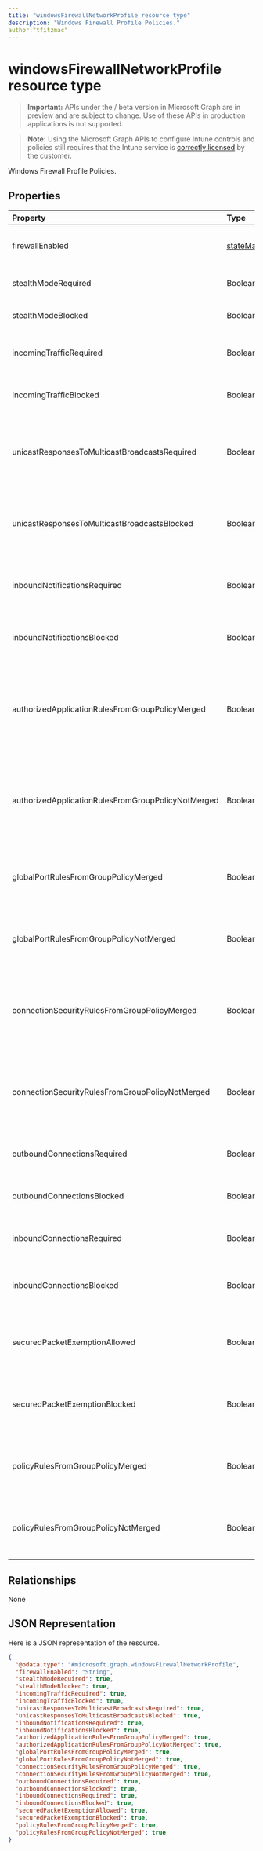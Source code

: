 ```yaml
---
title: "windowsFirewallNetworkProfile resource type"
description: "Windows Firewall Profile Policies."
author:"tfitzmac"
---
```


# windowsFirewallNetworkProfile resource type

> **Important:** APIs under the / beta version in Microsoft Graph are in preview and are subject to change. Use of these APIs in production applications is not supported.

> **Note:** Using the Microsoft Graph APIs to configure Intune controls and policies still requires that the Intune service is [correctly licensed](https://go.microsoft.com/fwlink/?linkid=839381) by the customer.

Windows Firewall Profile Policies.
## Properties
|Property|Type|Description|
|:---|:---|:---|
|firewallEnabled|[stateManagementSetting](../resources/intune-deviceconfig-statemanagementsetting.md)|Configures the host device to allow or block the firewall and advanced security enforcement for the network profile. Possible values are: `notConfigured`, `blocked`, `allowed`.|
|stealthModeRequired|Boolean|Allow the server to operate in stealth mode. When StealthModeRequired and StealthModeBlocked are both true, StealthModeBlocked takes priority.|
|stealthModeBlocked|Boolean|Prevent the server from operating in stealth mode. When StealthModeRequired and StealthModeBlocked are both true, StealthModeBlocked takes priority.|
|incomingTrafficRequired|Boolean|Configures the firewall to allow incoming traffic pursuant to other policy settings. When IncomingTrafficRequired and IncomingTrafficBlocked are both true, IncomingTrafficBlocked takes priority.|
|incomingTrafficBlocked|Boolean|Configures the firewall to block all incoming traffic regardless of other policy settings. When IncomingTrafficRequired and IncomingTrafficBlocked are both true, IncomingTrafficBlocked takes priority.|
|unicastResponsesToMulticastBroadcastsRequired|Boolean|Configures the firewall to allow unicast responses to multicast broadcast traffic. When UnicastResponsesToMulticastBroadcastsRequired and UnicastResponsesToMulticastBroadcastsBlocked are both true, UnicastResponsesToMulticastBroadcastsBlocked takes priority.|
|unicastResponsesToMulticastBroadcastsBlocked|Boolean|Configures the firewall to block unicast responses to multicast broadcast traffic. When UnicastResponsesToMulticastBroadcastsRequired and UnicastResponsesToMulticastBroadcastsBlocked are both true, UnicastResponsesToMulticastBroadcastsBlocked takes priority.|
|inboundNotificationsRequired|Boolean|Allows the firewall to display notifications when an application is blocked from listening on a port. When InboundNotificationsRequired and InboundNotificationsBlocked are both true, InboundNotificationsBlocked takes priority.|
|inboundNotificationsBlocked|Boolean|Prevents the firewall from displaying notifications when an application is blocked from listening on a port. When InboundNotificationsRequired and InboundNotificationsBlocked are both true, InboundNotificationsBlocked takes priority.|
|authorizedApplicationRulesFromGroupPolicyMerged|Boolean|Configures the firewall to merge authorized application rules from group policy with those from local store instead of ignoring the local store rules. When AuthorizedApplicationRulesFromGroupPolicyNotMerged and AuthorizedApplicationRulesFromGroupPolicyMerged are both true, AuthorizedApplicationRulesFromGroupPolicyMerged takes priority.|
|authorizedApplicationRulesFromGroupPolicyNotMerged|Boolean|Configures the firewall to prevent merging authorized application rules from group policy with those from local store instead of ignoring the local store rules. When AuthorizedApplicationRulesFromGroupPolicyNotMerged and AuthorizedApplicationRulesFromGroupPolicyMerged are both true, AuthorizedApplicationRulesFromGroupPolicyMerged takes priority.|
|globalPortRulesFromGroupPolicyMerged|Boolean|Configures the firewall to merge global port rules from group policy with those from local store instead of ignoring the local store rules. When GlobalPortRulesFromGroupPolicyNotMerged and GlobalPortRulesFromGroupPolicyMerged are both true, GlobalPortRulesFromGroupPolicyMerged takes priority.|
|globalPortRulesFromGroupPolicyNotMerged|Boolean|Configures the firewall to prevent merging global port rules from group policy with those from local store instead of ignoring the local store rules. When GlobalPortRulesFromGroupPolicyNotMerged and GlobalPortRulesFromGroupPolicyMerged are both true, GlobalPortRulesFromGroupPolicyMerged takes priority.|
|connectionSecurityRulesFromGroupPolicyMerged|Boolean|Configures the firewall to merge connection security rules from group policy with those from local store instead of ignoring the local store rules. When ConnectionSecurityRulesFromGroupPolicyNotMerged and ConnectionSecurityRulesFromGroupPolicyMerged are both true, ConnectionSecurityRulesFromGroupPolicyMerged takes priority.|
|connectionSecurityRulesFromGroupPolicyNotMerged|Boolean|Configures the firewall to prevent merging connection security rules from group policy with those from local store instead of ignoring the local store rules. When ConnectionSecurityRulesFromGroupPolicyNotMerged and ConnectionSecurityRulesFromGroupPolicyMerged are both true, ConnectionSecurityRulesFromGroupPolicyMerged takes priority.|
|outboundConnectionsRequired|Boolean|Configures the firewall to allow all outgoing connections by default. When OutboundConnectionsRequired and OutboundConnectionsBlocked are both true, OutboundConnectionsBlocked takes priority.|
|outboundConnectionsBlocked|Boolean|Configures the firewall to block all outgoing connections by default. When OutboundConnectionsRequired and OutboundConnectionsBlocked are both true, OutboundConnectionsBlocked takes priority.|
|inboundConnectionsRequired|Boolean|Configures the firewall to allow all incoming connections by default. When InboundConnectionsRequired and InboundConnectionsBlocked are both true, InboundConnectionsBlocked takes priority.|
|inboundConnectionsBlocked|Boolean|Configures the firewall to block all incoming connections by default. When InboundConnectionsRequired and InboundConnectionsBlocked are both true, InboundConnectionsBlocked takes priority.|
|securedPacketExemptionAllowed|Boolean|Configures the firewall to allow the host computer to respond to unsolicited network traffic of that traffic is secured by IPSec even when stealthModeBlocked is set to true. When SecuredPacketExemptionBlocked and SecuredPacketExemptionAllowed are both true, SecuredPacketExemptionAllowed takes priority.|
|securedPacketExemptionBlocked|Boolean|Configures the firewall to block the host computer to respond to unsolicited network traffic of that traffic is secured by IPSec even when stealthModeBlocked is set to true. When SecuredPacketExemptionBlocked and SecuredPacketExemptionAllowed are both true, SecuredPacketExemptionAllowed takes priority.|
|policyRulesFromGroupPolicyMerged|Boolean|Configures the firewall to merge Firewall Rule policies from group policy with those from local store instead of ignoring the local store rules. When PolicyRulesFromGroupPolicyNotMerged and PolicyRulesFromGroupPolicyMerged are both true, PolicyRulesFromGroupPolicyMerged takes priority.|
|policyRulesFromGroupPolicyNotMerged|Boolean|Configures the firewall to prevent merging Firewall Rule policies from group policy with those from local store instead of ignoring the local store rules. When PolicyRulesFromGroupPolicyNotMerged and PolicyRulesFromGroupPolicyMerged are both true, PolicyRulesFromGroupPolicyMerged takes priority.|

## Relationships
None
## JSON Representation
Here is a JSON representation of the resource.
<!-- {
  "blockType": "resource",
  "@odata.type": "microsoft.graph.windowsFirewallNetworkProfile"
}
-->
``` json
{
  "@odata.type": "#microsoft.graph.windowsFirewallNetworkProfile",
  "firewallEnabled": "String",
  "stealthModeRequired": true,
  "stealthModeBlocked": true,
  "incomingTrafficRequired": true,
  "incomingTrafficBlocked": true,
  "unicastResponsesToMulticastBroadcastsRequired": true,
  "unicastResponsesToMulticastBroadcastsBlocked": true,
  "inboundNotificationsRequired": true,
  "inboundNotificationsBlocked": true,
  "authorizedApplicationRulesFromGroupPolicyMerged": true,
  "authorizedApplicationRulesFromGroupPolicyNotMerged": true,
  "globalPortRulesFromGroupPolicyMerged": true,
  "globalPortRulesFromGroupPolicyNotMerged": true,
  "connectionSecurityRulesFromGroupPolicyMerged": true,
  "connectionSecurityRulesFromGroupPolicyNotMerged": true,
  "outboundConnectionsRequired": true,
  "outboundConnectionsBlocked": true,
  "inboundConnectionsRequired": true,
  "inboundConnectionsBlocked": true,
  "securedPacketExemptionAllowed": true,
  "securedPacketExemptionBlocked": true,
  "policyRulesFromGroupPolicyMerged": true,
  "policyRulesFromGroupPolicyNotMerged": true
}
```






